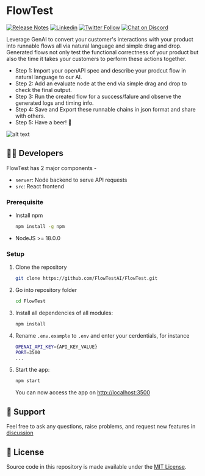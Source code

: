 # FlowTest

[![Release Notes](https://img.shields.io/github/release/FlowTestAI/FlowTest)](https://github.com/FlowTestAI/FlowTest/releases)
[![Linkedin](https://img.shields.io/badge/LinkedIn-blue?style=for-the-badge&logo=linkedin&logoColor=white)](https://www.linkedin.com/company/flowtestai)
[![Twitter Follow](https://img.shields.io/twitter/follow/FlowTestAI?style=social)](https://twitter.com/FlowTestAI)
[![Chat on Discord](https://img.shields.io/badge/chat-Discord-7289DA?logo=discord)](https://discord.gg/Pf9tdSjPeF)

Leverage GenAI to convert your customer's interactions with your product into runnable flows all via natural language and simple drag and drop. Generated flows not only test the functional correctness of your product but also the time it takes your customers to perform these actions together.

- Step 1: Import your openAPI spec and describe your prodcut flow in natural language to our AI.
- Step 2: Add an evaluate node at the end via simple drag and drop to check the final output.
- Step 3: Run the created flow for a success/falure and observe the generated logs and timing info.
- Step 4: Save and Export these runnable chains in json format and share with others.
- Step 5: Have a beer! 🍺

![alt text](public/flowtest_1.gif)

## 👨‍💻 Developers

FlowTest has 2 major components -

- `server`: Node backend to serve API requests
- `src`: React frontend

### Prerequisite

- Install npm
  ```bash
  npm install -g npm
  ```
- NodeJS >= 18.0.0

### Setup

1. Clone the repository
   ```bash
   git clone https://github.com/FlowTestAI/FlowTest.git
   ```
2. Go into repository folder
   ```bash
   cd FlowTest
   ```
3. Install all dependencies of all modules:
   ```bash
   npm install
   ```
4. Rename `.env.example` to `.env` and enter your cerdentials, for instance
   ```bash
   OPENAI_API_KEY={API_KEY_VALUE}
   PORT=3500
   ...
   ```
5. Start the app:
   ```bash
   npm start
   ```
   You can now access the app on [http://localhost:3500](http://localhost:3500)

## 🙋 Support

Feel free to ask any questions, raise problems, and request new features in [discussion](https://github.com/FlowTestAI/FlowTest/discussions)

## 📄 License

Source code in this repository is made available under the [MIT License](LICENSE.md).
